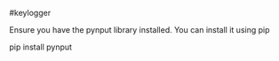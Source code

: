 #keylogger

Ensure you have the pynput library installed. You can install it using pip

pip install pynput
